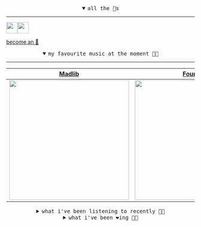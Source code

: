 <details open>

<summary align="center"><samp>all the 🥚s</samp></summary>
<hr />

<a href="https://github.com/pvinis"><img src="https://avatars.githubusercontent.com/u/100233?s=90&v=4" width="30" height="30" /><a href="https://github.com/maxPugh"><img src="https://avatars.githubusercontent.com/u/46350013?s=90&u=52a601eaa2d272b35477d096fe782ebf0a8a1f68&v=4" width="30" height="30" />

<samp><a href="https://github.com/bitttttten/bitttttten/stargazers">become an 🥚</a></samp>

</details>

<details open>

<summary align="center"><samp>my favourite music at the moment 🎵🎶</samp></summary>
<hr />

<!-- toc -->

| [Madlib](https://open.spotify.com/artist/5LhTec3c7dcqBvpLRWbMcf)                                                                                                 | [Four Tet](https://open.spotify.com/artist/7Eu1txygG6nJttLHbZdQOh)                                                                                               | [Grimes](https://open.spotify.com/artist/053q0ukIDRgzwTr4vNSwab)                                                                                                 | [Oneohtrix Point Never](https://open.spotify.com/artist/2wPDbhaGXCqROrVmwDdCrK)                                                                                  |
| ---------------------------------------------------------------------------------------------------------------------------------------------------------------- | ---------------------------------------------------------------------------------------------------------------------------------------------------------------- | ---------------------------------------------------------------------------------------------------------------------------------------------------------------- | ---------------------------------------------------------------------------------------------------------------------------------------------------------------- |
| [<img src="https://i.scdn.co/image/ab6761610000e5ebdb860c843b90fdea28f670d6" width="320" height="auto">](https://open.spotify.com/artist/5LhTec3c7dcqBvpLRWbMcf) | [<img src="https://i.scdn.co/image/ab6761610000e5eb84e29d09b4917bec2700a0d7" width="320" height="auto">](https://open.spotify.com/artist/7Eu1txygG6nJttLHbZdQOh) | [<img src="https://i.scdn.co/image/ab6761610000e5ebd1fb85d4f4d90efaa6a6ebf7" width="320" height="auto">](https://open.spotify.com/artist/053q0ukIDRgzwTr4vNSwab) | [<img src="https://i.scdn.co/image/ab6761610000e5ebdcb37659a650e2e700c94986" width="320" height="auto">](https://open.spotify.com/artist/2wPDbhaGXCqROrVmwDdCrK) |

<!-- tocstop -->

</details>

<details>

<summary align="center"><samp>what i've been listening to recently 🎵🎶</samp></summary>
<hr />

<!-- toc -->

| [Beilstein<br />Johannes Albert](https://open.spotify.com/track/2u4XQ4rEkBRX4mSRAo5U9d)                                                                         | [Forgiveness Brings Peace<br />queniv](https://open.spotify.com/track/3UoGU3nnmuoxKO3sJp03Uy)                                                                   | [At the Hospital - from I Neve…<br />Hania Rani](https://open.spotify.com/track/1Sxz5GTPdRKq720oTOKWUi)                                                         | [Part II<br />Peeping Drexels](https://open.spotify.com/track/7DWsANJK1bVDAeaCtuUaas)                                                                           |
| --------------------------------------------------------------------------------------------------------------------------------------------------------------- | --------------------------------------------------------------------------------------------------------------------------------------------------------------- | --------------------------------------------------------------------------------------------------------------------------------------------------------------- | --------------------------------------------------------------------------------------------------------------------------------------------------------------- |
| [<img src="https://i.scdn.co/image/ab6761610000e5eb44da651f9f383d6f6c8507dc" width="320" height="auto">](https://open.spotify.com/track/2u4XQ4rEkBRX4mSRAo5U9d) | [<img src="https://i.scdn.co/image/ab6761610000e5eb64241b94264589bc52b41495" width="320" height="auto">](https://open.spotify.com/track/3UoGU3nnmuoxKO3sJp03Uy) | [<img src="https://i.scdn.co/image/ab6761610000e5eba672f1096186deef5692635b" width="320" height="auto">](https://open.spotify.com/track/1Sxz5GTPdRKq720oTOKWUi) | [<img src="https://i.scdn.co/image/ab6761610000e5eb505d76ca3bf805ea3f03cfd8" width="320" height="auto">](https://open.spotify.com/track/7DWsANJK1bVDAeaCtuUaas) |

<!-- tocstop -->

</details>

<details>

<summary align="center"><samp>what i've been ❤️ing 🎵🎶</samp></summary>
<hr />

<!-- toc -->

| [Come Down to Us<br />Burial](https://open.spotify.com/album/1o3bcXSMkishGv7hiHIloh)                                                                            | [Passing Trains<br />George FitzGerald](https://open.spotify.com/album/52LJO0cNeBErBohaxNZ0t4)                                                                  | [Parallel 7<br />Four Tet](https://open.spotify.com/album/1xrXrgQDQzTlGrDYhX8ikT)                                                                               | [Dwellberry<br />Khotin](https://open.spotify.com/album/2f3uhql1s62iUw61GMvpRM)                                                                                 |
| --------------------------------------------------------------------------------------------------------------------------------------------------------------- | --------------------------------------------------------------------------------------------------------------------------------------------------------------- | --------------------------------------------------------------------------------------------------------------------------------------------------------------- | --------------------------------------------------------------------------------------------------------------------------------------------------------------- |
| [<img src="https://i.scdn.co/image/ab67616d0000b273df81cb3137c16d8bb4fede09" width="320" height="auto">](https://open.spotify.com/album/1o3bcXSMkishGv7hiHIloh) | [<img src="https://i.scdn.co/image/ab67616d0000b27397dc0b171168d4e1196c1c8a" width="320" height="auto">](https://open.spotify.com/album/52LJO0cNeBErBohaxNZ0t4) | [<img src="https://i.scdn.co/image/ab67616d0000b2738ca7b1e049ed737df8e29d5d" width="320" height="auto">](https://open.spotify.com/album/1xrXrgQDQzTlGrDYhX8ikT) | [<img src="https://i.scdn.co/image/ab67616d0000b27318741efe81c5e5cd0f7b236f" width="320" height="auto">](https://open.spotify.com/album/2f3uhql1s62iUw61GMvpRM) |

<!-- tocstop -->

</details>
